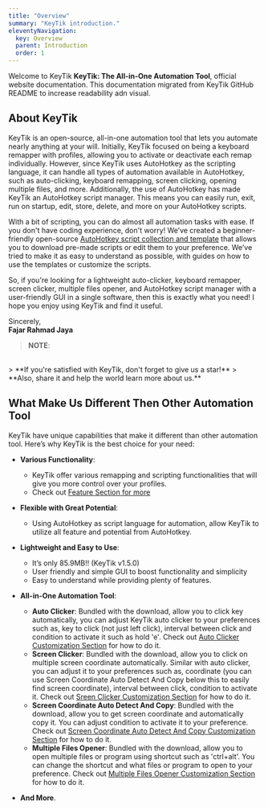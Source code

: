 ```yaml
---
title: "Overview"
summary: "KeyTik introduction."
eleventyNavigation:
  key: Overview
  parent: Introduction
  order: 1
---
```


Welcome to KeyTik **KeyTik: The All-in-One Automation Tool**, official website documentation. This documentation migrated from KeyTik GitHub README to increase readability adn visual.

## About KeyTik

KeyTik is an open-source, all-in-one automation tool that lets you automate nearly anything at your will. Initially, KeyTik focused on being a keyboard remapper with profiles, allowing you to activate or deactivate each remap individually. However, since KeyTik uses AutoHotkey as the scripting language, it can handle all types of automation available in AutoHotkey, such as auto-clicking, keyboard remapping, screen clicking, opening multiple files, and more. Additionally, the use of AutoHotkey has made KeyTik an AutoHotkey script manager. This means you can easily run, exit, run on startup, edit, store, delete, and more on your AutoHotkey scripts.

With a bit of scripting, you can do almost all automation tasks with ease. If you don't have coding experience, don't worry! We’ve created a beginner-friendly open-source [AutoHotkey script collection and template](https://github.com/Fajar-RahmadJaya/AutoHotkeyCollection) that allows you to download pre-made scripts or edit them to your preference. We’ve tried to make it as easy to understand as possible, with guides on how to use the templates or customize the scripts.

So, if you're looking for a lightweight auto-clicker, keyboard remapper, screen clicker, multiple files opener, and AutoHotkey script manager with a user-friendly GUI in a single software, then this is exactly what you need! I hope you enjoy using KeyTik and find it useful.

Sincerely,  
**Fajar Rahmad Jaya**

> **NOTE**:
<br>
> **If you're satisfied with KeyTik, don't forget to give us a star!**  
> **Also, share it and help the world learn more about us.**

## What Make Us Different Then Other Automation Tool
KeyTik have unique capabilities that make it different than other automation tool. Here’s why KeyTik is the best choice for your need:

- **Various Functionality**:
  - KeyTik offer various remapping and scripting functionalities that will give you more control over your profiles.
  - Check out [Feature Section for more](/introduction/features/)

- **Flexible with Great Potential**:
  - Using AutoHotkey as script language for automation, allow KeyTik to utilize all feature and potential from AutoHotkey.

- **Lightweight and Easy to Use**:
  - It’s only 85.9MB!! (KeyTik v1.5.0)
  - User friendly and simple GUI to boost functionality and simplicity
  - Easy to understand while providing plenty of features.

- **All-in-One Automation Tool**:
  - **Auto Clicker**: Bundled with the download, allow you to click key automatically, you can adjust KeyTik auto clicker to your preferences such as, key to click (not just left click), interval between click and condition to activate it such as hold 'e'. Check out [Auto Clicker Customization Section](/additional-information/automation-tool-customization/#auto-clicker/) for how to do it.
  - **Screen Clicker**: Bundled with the download, allow you to click on multiple screen coordinate automatically. Similar with auto clicker, you can adjust it to your preferences such as, coordinate (you can use Screen Coordinate Auto Detect And Copy below this to easily find screen coordinate), interval between click, condition to activate it. Check out [Sreen Clicker Customization Section](/additional-information/automation-tool-customization/#screen-clicker/) for how to do it.
  - **Screen Coordinate Auto Detect And Copy**: Bundled with the download, allow you to get screen coordinate and automatically copy it. You can adjust condition to activate it to your preference. Check out [Screen Coordinate Auto Detect And Copy Customization Section](/additional-information/automation-tool-customization/#screen-coordinate-auto-detect-and-copy) for how to do it.
  - **Multiple Files Opener**: Bundled with the download, allow you to open multiple files or program using shortcut such as 'ctrl+alt'. You can change the shortcut and what files or program to open to your preference. Check out [Multiple Files Opener Customization Section](/additional-information/automation-tool-customization/#multiple-files-opener) for how to do it.

- **And More**.

